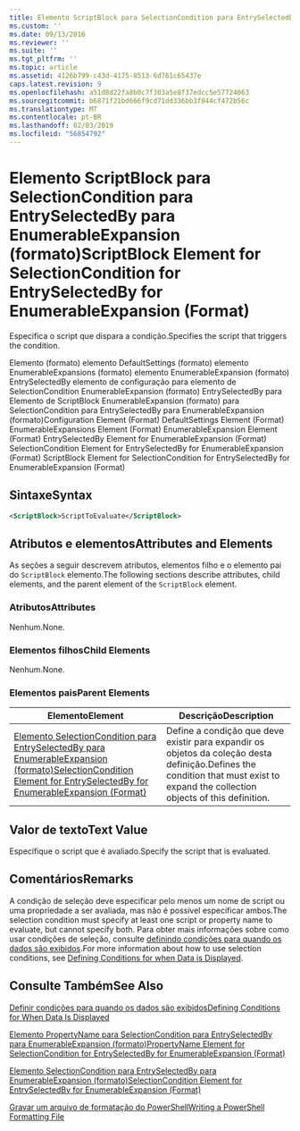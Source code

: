 ```yaml
---
title: Elemento ScriptBlock para SelectionCondition para EntrySelectedBy para EnumerableExpansion (formato) | Microsoft Docs
ms.custom: ''
ms.date: 09/13/2016
ms.reviewer: ''
ms.suite: ''
ms.tgt_pltfrm: ''
ms.topic: article
ms.assetid: 4126b799-c43d-4175-8513-6d761c65437e
caps.latest.revision: 9
ms.openlocfilehash: a51d8d22fa8b0c7f303a5e8f37edcc5e57724063
ms.sourcegitcommit: b6871f21bd666f9cd71dd336bb3f844cf472b56c
ms.translationtype: MT
ms.contentlocale: pt-BR
ms.lasthandoff: 02/03/2019
ms.locfileid: "56854792"
---
```

# <a name="scriptblock-element-for-selectioncondition-for-entryselectedby-for-enumerableexpansion-format"></a><span data-ttu-id="842b1-102">Elemento ScriptBlock para SelectionCondition para EntrySelectedBy para EnumerableExpansion (formato)</span><span class="sxs-lookup"><span data-stu-id="842b1-102">ScriptBlock Element for SelectionCondition for EntrySelectedBy for EnumerableExpansion (Format)</span></span>

<span data-ttu-id="842b1-103">Especifica o script que dispara a condição.</span><span class="sxs-lookup"><span data-stu-id="842b1-103">Specifies the script that triggers the condition.</span></span>

<span data-ttu-id="842b1-104">Elemento (formato) elemento DefaultSettings (formato) elemento EnumerableExpansions (formato) elemento EnumerableExpansion (formato) EntrySelectedBy elemento de configuração para elemento de SelectionCondition EnumerableExpansion (formato) EntrySelectedBy para Elemento de ScriptBlock EnumerableExpansion (formato) para SelectionCondition para EntrySelectedBy para EnumerableExpansion (formato)</span><span class="sxs-lookup"><span data-stu-id="842b1-104">Configuration Element (Format) DefaultSettings Element (Format) EnumerableExpansions Element (Format) EnumerableExpansion Element (Format) EntrySelectedBy Element for EnumerableExpansion (Format) SelectionCondition Element for EntrySelectedBy for EnumerableExpansion (Format) ScriptBlock Element for SelectionCondition for EntrySelectedBy for EnumerableExpansion (Format)</span></span>

## <a name="syntax"></a><span data-ttu-id="842b1-105">Sintaxe</span><span class="sxs-lookup"><span data-stu-id="842b1-105">Syntax</span></span>

```xml
<ScriptBlock>ScriptToEvaluate</ScriptBlock>
```

## <a name="attributes-and-elements"></a><span data-ttu-id="842b1-106">Atributos e elementos</span><span class="sxs-lookup"><span data-stu-id="842b1-106">Attributes and Elements</span></span>

<span data-ttu-id="842b1-107">As seções a seguir descrevem atributos, elementos filho e o elemento pai do `ScriptBlock` elemento.</span><span class="sxs-lookup"><span data-stu-id="842b1-107">The following sections describe attributes, child elements, and the parent element of the `ScriptBlock` element.</span></span>

### <a name="attributes"></a><span data-ttu-id="842b1-108">Atributos</span><span class="sxs-lookup"><span data-stu-id="842b1-108">Attributes</span></span>

<span data-ttu-id="842b1-109">Nenhum.</span><span class="sxs-lookup"><span data-stu-id="842b1-109">None.</span></span>

### <a name="child-elements"></a><span data-ttu-id="842b1-110">Elementos filhos</span><span class="sxs-lookup"><span data-stu-id="842b1-110">Child Elements</span></span>

<span data-ttu-id="842b1-111">Nenhum.</span><span class="sxs-lookup"><span data-stu-id="842b1-111">None.</span></span>

### <a name="parent-elements"></a><span data-ttu-id="842b1-112">Elementos pais</span><span class="sxs-lookup"><span data-stu-id="842b1-112">Parent Elements</span></span>

|<span data-ttu-id="842b1-113">Elemento</span><span class="sxs-lookup"><span data-stu-id="842b1-113">Element</span></span>|<span data-ttu-id="842b1-114">Descrição</span><span class="sxs-lookup"><span data-stu-id="842b1-114">Description</span></span>|
|-------------|-----------------|
|[<span data-ttu-id="842b1-115">Elemento SelectionCondition para EntrySelectedBy para EnumerableExpansion (formato)</span><span class="sxs-lookup"><span data-stu-id="842b1-115">SelectionCondition Element for EntrySelectedBy for EnumerableExpansion (Format)</span></span>](./selectioncondition-element-for-entryselectedby-for-enumerableexpansion-format.md)|<span data-ttu-id="842b1-116">Define a condição que deve existir para expandir os objetos da coleção desta definição.</span><span class="sxs-lookup"><span data-stu-id="842b1-116">Defines the condition that must exist to expand the collection objects of this definition.</span></span>|

## <a name="text-value"></a><span data-ttu-id="842b1-117">Valor de texto</span><span class="sxs-lookup"><span data-stu-id="842b1-117">Text Value</span></span>

<span data-ttu-id="842b1-118">Especifique o script que é avaliado.</span><span class="sxs-lookup"><span data-stu-id="842b1-118">Specify the script that is evaluated.</span></span>

## <a name="remarks"></a><span data-ttu-id="842b1-119">Comentários</span><span class="sxs-lookup"><span data-stu-id="842b1-119">Remarks</span></span>

<span data-ttu-id="842b1-120">A condição de seleção deve especificar pelo menos um nome de script ou uma propriedade a ser avaliada, mas não é possível especificar ambos.</span><span class="sxs-lookup"><span data-stu-id="842b1-120">The selection condition must specify at least one script or property name to evaluate, but cannot specify both.</span></span> <span data-ttu-id="842b1-121">Para obter mais informações sobre como usar condições de seleção, consulte [definindo condições para quando os dados são exibidos](./defining-conditions-for-displaying-data.md).</span><span class="sxs-lookup"><span data-stu-id="842b1-121">For more information about how to use selection conditions, see [Defining Conditions for when Data is Displayed](./defining-conditions-for-displaying-data.md).</span></span>

## <a name="see-also"></a><span data-ttu-id="842b1-122">Consulte Também</span><span class="sxs-lookup"><span data-stu-id="842b1-122">See Also</span></span>

[<span data-ttu-id="842b1-123">Definir condições para quando os dados são exibidos</span><span class="sxs-lookup"><span data-stu-id="842b1-123">Defining Conditions for When Data Is Displayed</span></span>](./defining-conditions-for-displaying-data.md)

[<span data-ttu-id="842b1-124">Elemento PropertyName para SelectionCondition para EntrySelectedBy para EnumerableExpansion (formato)</span><span class="sxs-lookup"><span data-stu-id="842b1-124">PropertyName Element for SelectionCondition for EntrySelectedBy for EnumerableExpansion (Format)</span></span>](./propertyname-element-for-selectioncondition-for-entryselectedby-for-enumerableexpansion-format.md)

[<span data-ttu-id="842b1-125">Elemento SelectionCondition para EntrySelectedBy para EnumerableExpansion (formato)</span><span class="sxs-lookup"><span data-stu-id="842b1-125">SelectionCondition Element for EntrySelectedBy for EnumerableExpansion (Format)</span></span>](./selectioncondition-element-for-entryselectedby-for-enumerableexpansion-format.md)

[<span data-ttu-id="842b1-126">Gravar um arquivo de formatação do PowerShell</span><span class="sxs-lookup"><span data-stu-id="842b1-126">Writing a PowerShell Formatting File</span></span>](./writing-a-powershell-formatting-file.md)
